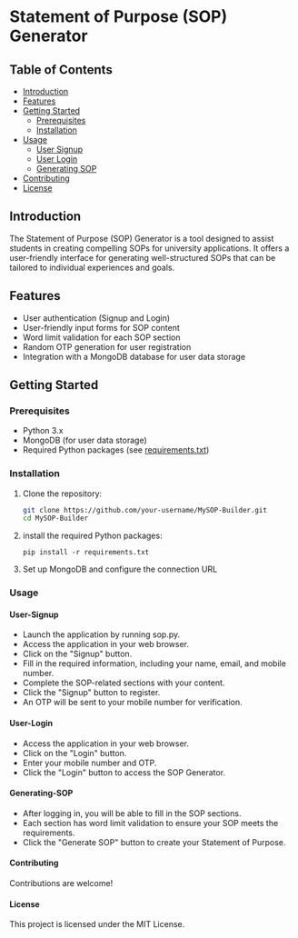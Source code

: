 # Statement of Purpose (SOP) Generator

## Table of Contents

- [Introduction](#introduction)
- [Features](#features)
- [Getting Started](#getting-started)
  - [Prerequisites](#prerequisites)
  - [Installation](#installation)
- [Usage](#usage)
  - [User Signup](#user-signup)
  - [User Login](#user-login)
  - [Generating SOP](#generating-sop)
- [Contributing](#contributing)
- [License](#license)

## Introduction

The Statement of Purpose (SOP) Generator is a tool designed to assist students in creating compelling SOPs for university applications. It offers a user-friendly interface for generating well-structured SOPs that can be tailored to individual experiences and goals.

## Features

- User authentication (Signup and Login)
- User-friendly input forms for SOP content
- Word limit validation for each SOP section
- Random OTP generation for user registration
- Integration with a MongoDB database for user data storage

## Getting Started

### Prerequisites

- Python 3.x
- MongoDB (for user data storage)
- Required Python packages (see [requirements.txt](requirements.txt))

### Installation

1. Clone the repository:
   ```bash
   git clone https://github.com/your-username/MySOP-Builder.git
   cd MySOP-Builder
   ```
2. install the required Python packages:
    ```
    pip install -r requirements.txt

    ```
3. Set up MongoDB and configure the connection URL

### Usage
#### User-Signup
- Launch the application by running sop.py.
- Access the application in your web browser.
- Click on the "Signup" button.
- Fill in the required information, including your name, email, and mobile number.
- Complete the SOP-related sections with your content.
- Click the "Signup" button to register.
- An OTP will be sent to your mobile number for verification.

#### User-Login
- Access the application in your web browser.
- Click on the "Login" button.
- Enter your mobile number and OTP.
- Click the "Login" button to access the SOP Generator.

#### Generating-SOP
- After logging in, you will be able to fill in the SOP sections.
- Each section has word limit validation to ensure your SOP meets the requirements.
- Click the "Generate SOP" button to create your Statement of Purpose.

#### Contributing
Contributions are welcome! 

#### License
This project is licensed under the MIT License.
